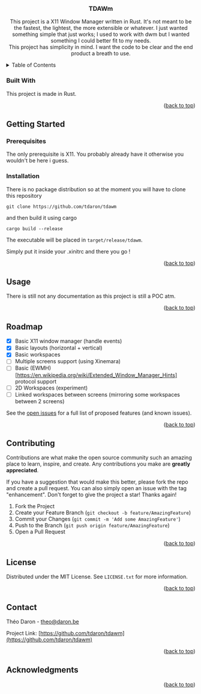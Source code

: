 <a id="readme-top"></a>



<!-- PROJECT SHIELDS -->
<!--
*** I'm using markdown "reference style" links for readability.
*** Reference links are enclosed in brackets [ ] instead of parentheses ( ).
*** See the bottom of this document for the declaration of the reference variables
*** for contributors-url, forks-url, etc. This is an optional, concise syntax you may use.
*** https://www.markdownguide.org/basic-syntax/#reference-style-links
-->



<!-- PROJECT LOGO -->
<br />
<!-- <div align="center"> -->
  <!-- <a href="https://github.com/github_username/repo_name"> -->
    <!-- <img src="images/logo.png" alt="Logo" width="80" height="80"> -->
  <!-- </a> -->

<h3 align="center">TDAWm</h3>

  <p align="center">
    This project is a <bold>X11</bold> Window Manager written in Rust.
    It's not meant to be the fastest, the lightest, the more extensible or whatever.
    I just wanted something simple that just works; I used to work with dwm but I wanted something
    I could better fit to my needs.
    <br />
    This project has simplicity in mind. I want the code to be clear and the end product a breath to use.
  </p>
</div>



<!-- TABLE OF CONTENTS -->
<details>
  <summary>Table of Contents</summary>
  <ol>
    <li>
      <a href="#built-with">Built With</a>
    </li>
    <li>
      <a href="#getting-started">Getting Started</a>
      <ul>
        <li><a href="#prerequisites">Prerequisites</a></li>
        <li><a href="#installation">Installation</a></li>
      </ul>
    </li>
    <li><a href="#usage">Usage</a></li>
    <li><a href="#roadmap">Roadmap</a></li>
    <li><a href="#contributing">Contributing</a></li>
    <li><a href="#license">License</a></li>
    <li><a href="#contact">Contact</a></li>
    <li><a href="#acknowledgments">Acknowledgments</a></li>
  </ol>
</details>





### Built With

This project is made in Rust.
<p align="right">(<a href="#readme-top">back to top</a>)</p>



<!-- GETTING STARTED -->
## Getting Started


### Prerequisites

The only prerequisite is X11. You probably already have it otherwise you wouldn't be here i guess.

### Installation

There is no package distribution so at the moment you will have to clone this repository

    git clone https://github.com/tdaron/tdawm

and then build it using cargo

    cargo build --release

The executable will be placed in `target/release/tdawm`.

Simply put it inside your .xinitrc and there you go !

<p align="right">(<a href="#readme-top">back to top</a>)</p>



<!-- USAGE EXAMPLES -->
## Usage

There is still not any documentation as this project is still a POC atm.
<p align="right">(<a href="#readme-top">back to top</a>)</p>



<!-- ROADMAP -->
## Roadmap

- [x] Basic X11 window manager (handle events)
- [x] Basic layouts (horizontal + vertical)
- [x] Basic workspaces
- [ ] Multiple screens support (using Xinemara) 
- [ ] Basic (EWMH)[https://en.wikipedia.org/wiki/Extended_Window_Manager_Hints] protocol support
- [ ] 2D Workspaces (experiment)
- [ ] Linked workspaces between screens (mirroring some workspaces between 2 screens) 

See the [open issues](https://github.com/tdaron/tdawm/issues) for a full list of proposed features (and known issues).

<p align="right">(<a href="#readme-top">back to top</a>)</p>



<!-- CONTRIBUTING -->
## Contributing

Contributions are what make the open source community such an amazing place to learn, inspire, and create. Any contributions you make are **greatly appreciated**.

If you have a suggestion that would make this better, please fork the repo and create a pull request. You can also simply open an issue with the tag "enhancement".
Don't forget to give the project a star! Thanks again!

1. Fork the Project
2. Create your Feature Branch (`git checkout -b feature/AmazingFeature`)
3. Commit your Changes (`git commit -m 'Add some AmazingFeature'`)
4. Push to the Branch (`git push origin feature/AmazingFeature`)
5. Open a Pull Request

<p align="right">(<a href="#readme-top">back to top</a>)</p>



<!-- LICENSE -->
## License

Distributed under the MIT License. See `LICENSE.txt` for more information.

<p align="right">(<a href="#readme-top">back to top</a>)</p>



<!-- CONTACT -->
## Contact

Théo Daron - theo@daron.be

Project Link: [https://github.com/tdaron/tdawm](https://github.com/tdaron/tdawm)

<p align="right">(<a href="#readme-top">back to top</a>)</p>



<!-- ACKNOWLEDGMENTS -->
## Acknowledgments


<p align="right">(<a href="#readme-top">back to top</a>)</p>
